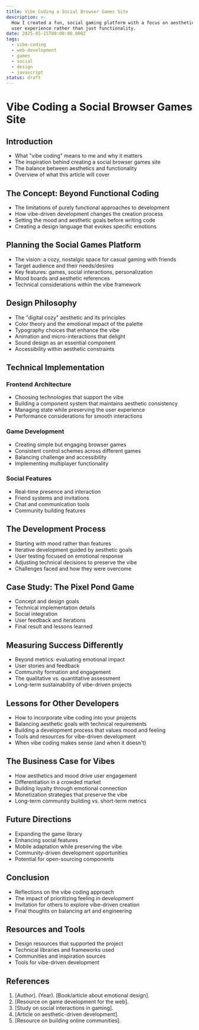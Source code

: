 ```yaml
---
title: Vibe Coding a Social Browser Games Site
description: >-
  How I created a fun, social gaming platform with a focus on aesthetics and
  user experience rather than just functionality.
date: 2025-05-15T00:00:00.000Z
tags:
  - vibe-coding
  - web-development
  - games
  - social
  - design
  - javascript
status: draft
---
```


# Vibe Coding a Social Browser Games Site

## Introduction

- What "vibe coding" means to me and why it matters
- The inspiration behind creating a social browser games site
- The balance between aesthetics and functionality
- Overview of what this article will cover

## The Concept: Beyond Functional Coding

- The limitations of purely functional approaches to development
- How vibe-driven development changes the creation process
- Setting the mood and aesthetic goals before writing code
- Creating a design language that evokes specific emotions

## Planning the Social Games Platform

- The vision: a cozy, nostalgic space for casual gaming with friends
- Target audience and their needs/desires
- Key features: games, social interactions, personalization
- Mood boards and aesthetic references
- Technical considerations within the vibe framework

## Design Philosophy

- The "digital cozy" aesthetic and its principles
- Color theory and the emotional impact of the palette
- Typography choices that enhance the vibe
- Animation and micro-interactions that delight
- Sound design as an essential component
- Accessibility within aesthetic constraints

## Technical Implementation

### Frontend Architecture

- Choosing technologies that support the vibe
- Building a component system that maintains aesthetic consistency
- Managing state while preserving the user experience
- Performance considerations for smooth interactions

### Game Development

- Creating simple but engaging browser games
- Consistent control schemes across different games
- Balancing challenge and accessibility
- Implementing multiplayer functionality

### Social Features

- Real-time presence and interaction
- Friend systems and invitations
- Chat and communication tools
- Community building features

## The Development Process

- Starting with mood rather than features
- Iterative development guided by aesthetic goals
- User testing focused on emotional response
- Adjusting technical decisions to preserve the vibe
- Challenges faced and how they were overcome

## Case Study: The Pixel Pond Game

- Concept and design goals
- Technical implementation details
- Social integration
- User feedback and iterations
- Final result and lessons learned

## Measuring Success Differently

- Beyond metrics: evaluating emotional impact
- User stories and feedback
- Community formation and engagement
- The qualitative vs. quantitative assessment
- Long-term sustainability of vibe-driven projects

## Lessons for Other Developers

- How to incorporate vibe coding into your projects
- Balancing aesthetic goals with technical requirements
- Building a development process that values mood and feeling
- Tools and resources for vibe-driven development
- When vibe coding makes sense (and when it doesn't)

## The Business Case for Vibes

- How aesthetics and mood drive user engagement
- Differentiation in a crowded market
- Building loyalty through emotional connection
- Monetization strategies that preserve the vibe
- Long-term community building vs. short-term metrics

## Future Directions

- Expanding the game library
- Enhancing social features
- Mobile adaptation while preserving the vibe
- Community-driven development opportunities
- Potential for open-sourcing components

## Conclusion

- Reflections on the vibe coding approach
- The impact of prioritizing feeling in development
- Invitation for others to explore vibe-driven creation
- Final thoughts on balancing art and engineering

## Resources and Tools

- Design resources that supported the project
- Technical libraries and frameworks used
- Communities and inspiration sources
- Tools for vibe-driven development

## References

1. [Author]. (Year). [Book/article about emotional design].
2. [Resource on game development for the web].
3. [Study on social interactions in gaming].
4. [Article on aesthetic-driven development].
5. [Resource on building online communities]. 
